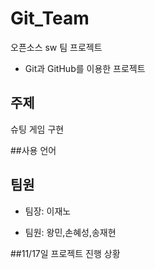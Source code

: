 # Git_Team
오픈소스 sw 팀 프로젝트
  * Git과 GitHub를 이용한 프로젝트

## 주제

슈팅 게임 구현

##사용 언어



## 팀원

* 팀장: 이재노

* 팀원: 왕민,손혜성,송재현

##11/17일 프로젝트 진행 상황
